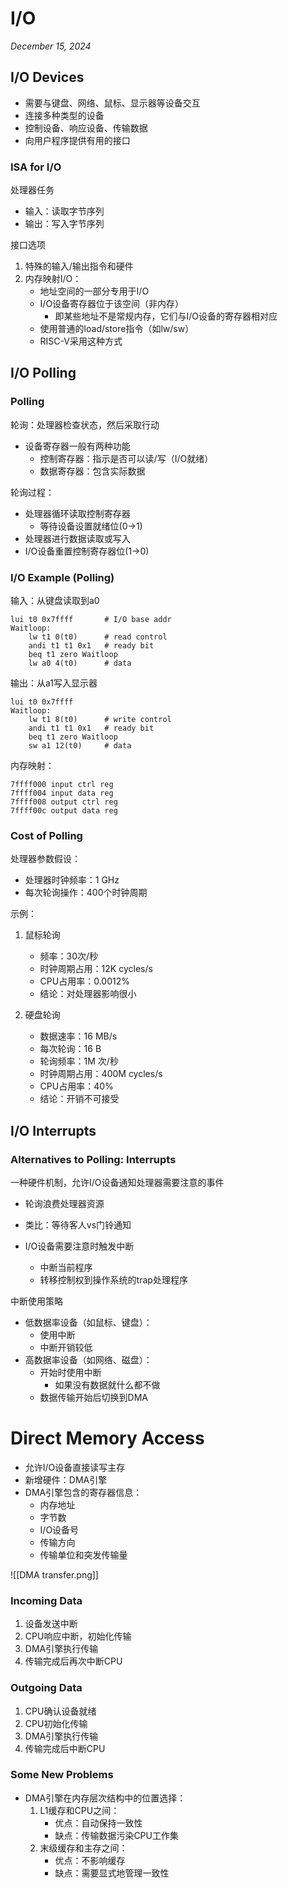 # I/O

*December 15, 2024*

## I/O Devices

- 需要与键盘、网络、鼠标、显示器等设备交互
- 连接多种类型的设备
- 控制设备、响应设备、传输数据
- 向用户程序提供有用的接口

### ISA for I/O

处理器任务

- 输入：读取字节序列
- 输出：写入字节序列

接口选项
1. 特殊的输入/输出指令和硬件
2. 内存映射I/O：
    - 地址空间的一部分专用于I/O
    - I/O设备寄存器位于该空间（非内存）
	    - 即某些地址不是常规内存，它们与I/O设备的寄存器相对应
    - 使用普通的load/store指令（如lw/sw）
    - RISC-V采用这种方式
 
## I/O Polling

### Polling

轮询：处理器检查状态，然后采取行动

- 设备寄存器一般有两种功能
	- 控制寄存器：指示是否可以读/写（I/O就绪）
	- 数据寄存器：包含实际数据

轮询过程：

- 处理器循环读取控制寄存器
	- 等待设备设置就绪位(0→1)
- 处理器进行数据读取或写入
- I/O设备重置控制寄存器位(1→0)

### I/O Example (Polling)

输入：从键盘读取到a0

```
lui t0 0x7ffff       # I/O base addr
Waitloop: 
    lw t1 0(t0)      # read control
    andi t1 t1 0x1   # ready bit
    beq t1 zero Waitloop
    lw a0 4(t0)      # data
```

输出：从a1写入显示器

```
lui t0 0x7ffff
Waitloop: 
    lw t1 8(t0)      # write control
    andi t1 t1 0x1   # ready bit
    beq t1 zero Waitloop
    sw a1 12(t0)     # data
```

内存映射：

```
7ffff000 input ctrl reg
7ffff004 input data reg
7ffff008 output ctrl reg
7ffff00c output data reg
```

### Cost of Polling

处理器参数假设：

- 处理器时钟频率：1 GHz
- 每次轮询操作：400个时钟周期

示例：
1. 鼠标轮询
    - 频率：30次/秒
    - 时钟周期占用：12K cycles/s
    - CPU占用率：0.0012%
    - 结论：对处理器影响很小

2. 硬盘轮询
    - 数据速率：16 MB/s
    - 每次轮询：16 B
    - 轮询频率：1M 次/秒
    - 时钟周期占用：400M cycles/s
    - CPU占用率：40%
    - 结论：开销不可接受

## I/O Interrupts

### Alternatives to Polling: Interrupts

一种硬件机制，允许I/O设备通知处理器需要注意的事件

- 轮询浪费处理器资源
- 类比：等待客人vs门铃通知

- I/O设备需要注意时触发中断
	- 中断当前程序
	- 转移控制权到操作系统的trap处理程序

中断使用策略
- 低数据率设备（如鼠标、键盘）：
    - 使用中断
    - 中断开销较低
- 高数据率设备（如网络、磁盘）：
    - 开始时使用中断
	    - 如果没有数据就什么都不做
    - 数据传输开始后切换到DMA

# Direct Memory Access

- 允许I/O设备直接读写主存
- 新增硬件：DMA引擎
- DMA引擎包含的寄存器信息：
    - 内存地址
    - 字节数
    - I/O设备号
    - 传输方向
    - 传输单位和突发传输量

![[DMA transfer.png]]

### Incoming Data

1. 设备发送中断
2. CPU响应中断，初始化传输
3. DMA引擎执行传输
4. 传输完成后再次中断CPU

### Outgoing Data

1. CPU确认设备就绪
2. CPU初始化传输
3. DMA引擎执行传输
4. 传输完成后中断CPU

### Some New Problems

- DMA引擎在内存层次结构中的位置选择：
  1. L1缓存和CPU之间：
     - 优点：自动保持一致性
     - 缺点：传输数据污染CPU工作集
  2. 末级缓存和主存之间：
     - 优点：不影响缓存
     - 缺点：需要显式地管理一致性
